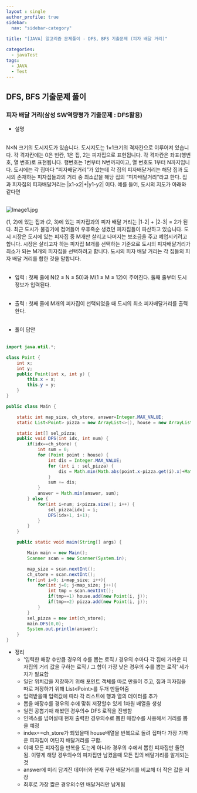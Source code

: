 ```yaml
---
layout : single
author_profile: true
sidebar: 
  nav: "sidebar-category"
  
title: "[JAVA] 알고리즘 문제풀이 - DFS, BFS 기출문제 (피자 배달 거리)"

categories:
  - javaTest
tags:
  - JAVA
  - Test
---
```

	
## DFS, BFS 기출문제 풀이

### 피자 배달 거리(삼성 SW역량평가 기출문제 : DFS활용)

- 설명<br><br>

N×N 크기의 도시지도가 있습니다. 도시지도는 1×1크기의 격자칸으로 이루어져 있습니다. 각 격자칸에는 0은 빈칸, 1은 집, 2는 피자집으로 표현됩니다. 각 격자칸은 좌표(행번호, 열 번호)로 표현됩니다. 행번호는 1번부터 N번까지이고, 열 번호도 1부터 N까지입니다. 도시에는 각 집마다 “피자배달거리”가 았는데 각 집의 피자배달거리는 해당 집과 도시의 존재하는 피자집들과의 거리 중 최소값을 해당 집의 “피자배달거리”라고 한다. 집과 피자집의 피자배달거리는 |x1-x2|+|y1-y2| 이다. 예를 들어, 도시의 지도가 아래와 같다면<br><br>

![Image1.jpg](https://cote.inflearn.com/public/upload/15230e4e41.jpg)  

(1, 2)에 있는 집과 (2, 3)에 있는 피자집과의 피자 배달 거리는 |1-2| + |2-3| = 2가 된다. 최근 도시가 불경기에 접어들어 우후죽순 생겼던 피자집들이 파산하고 있습니다. 도시 시장은 도시에 있는 피자집 중 M개만 살리고 나머지는 보조금을 주고 폐업시키려고 합니다. 시장은 살리고자 하는 피자집 M개를 선택하는 기준으로 도시의 피자배달거리가 최소가 되는 M개의 피자집을 선택하려고 합니다. 도시의 피자 배달 거리는 각 집들의 피자 배달 거리를 합한 것을 말합니다.<br><br>

- 입력 : 첫째 줄에 N(2 ≤ N ≤ 50)과 M(1 ≤ M ≤ 12)이 주어진다. 둘째 줄부터 도시 정보가 입력된다.<br><br>

- 출력 : 첫째 줄에 M개의 피자집이 선택되었을 때 도시의 최소 피자배달거리를 출력한다.<br><br>

- 풀이 답안<br><br>

``` java
import java.util.*;

class Point {
    int x;
    int y;
    public Point(int x, int y) {
        this.x = x;
        this.y = y;
    }
}

public class Main {

    static int map_size, ch_store, answer=Integer.MAX_VALUE;
    static List<Point> pizza = new ArrayList<>(), house = new ArrayList<>();

    static int[] sel_pizza;
    public void DFS(int idx, int num) {
        if(idx==ch_store) {
            int sum = 0;
            for (Point point : house) {
                int dis = Integer.MAX_VALUE;
                for (int i : sel_pizza) {
                    dis = Math.min(Math.abs(point.x-pizza.get(i).x)+Math.abs(point.y-pizza.get(i).y), dis);
                }
                sum += dis;
            }
            answer = Math.min(answer, sum);
        } else {
            for(int i=num; i<pizza.size(); i++) {
                sel_pizza[idx] = i;
                DFS(idx+1, i+1);
            }
        }
    }

    public static void main(String[] args) {

        Main main = new Main();
        Scanner scan = new Scanner(System.in);

        map_size = scan.nextInt();
        ch_store = scan.nextInt();
        for(int i=0; i<map_size; i++){
            for(int j=0; j<map_size; j++){
                int tmp = scan.nextInt();
                if(tmp==1) house.add(new Point(i, j));
                if(tmp==2) pizza.add(new Point(i, j));
            }
        }
        sel_pizza = new int[ch_store];
        main.DFS(0,0);
        System.out.println(answer);
    }
}
```

- 정리<br> 
	- '입력한 매장 수만큼 경우의 수를 뽑는 로직 / 경우의 수마다 각 집에 가까운 피자집의 거리 값을 구하는 로직 / 그 합이 가장 낮은 경우의 수를 뽑는 로직' 세가지가 필요함<br>
	- 일단 위치값을 저장하기 위해 포인트 객체를 따로 만들어 주고, 집과 피자집을 따로 저장하기 위해 List\<Point\>를 두개 만들어줌<br>
	- 입력받을때 입력값에 따라 각 리스트에 행과 열의 데이터를 추가<br>
	- 뽑을 매장수를 경우의 수에 맞춰 저장할수 있게 1차원 배열을 생성
	- 일전 공뽑기때 해봤던 경우의수 DFS 로직을 진행함<br>
	- 인덱스를 넘어설때 현재 출력한 경우의수로 뽑힌 매장수를 사용해서  거리를 뽑을 예정<br>
	- index==ch_store가 되었을때 house배열을 반복으로 돌려 집마다 가장 가까운 피자집이 어딘지 배달거리를 구함.<br>
	- 이때 모든 피자집을 반복을 도는게 아니라 경우의 수에서 뽑힌 피자집만 돌면 됨. 이렇게 해당 경우의수의 피자집만 남겼을때 모든 집의 배달거리를 알게되는 것<br>
	- answer에 미리 담겨진 데이터와 현재 구한 배달거리를 비교해 더 작은 값을 저장<br>
	- 최후로 가장 짧은 경우의수인 배달거리만 남게됨<br><br>
